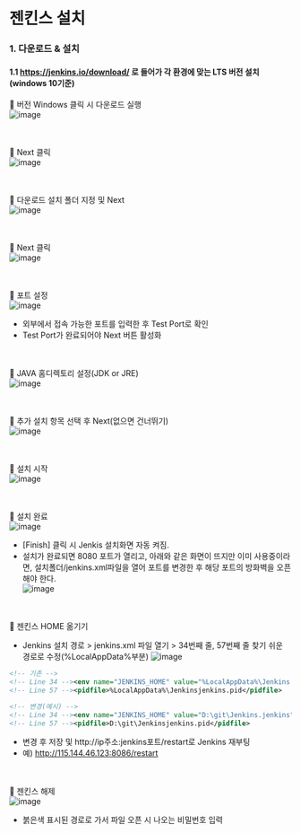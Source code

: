 # 젠킨스 설치

### 1. 다운로드 & 설치
#### 1.1 https://jenkins.io/download/ 로 들어가 각 환경에 맞는 LTS 버전 설치 (windows 10기준)

🔽 버전 Windows  클릭 시 다운로드 실행<br/>
![image](https://user-images.githubusercontent.com/54934681/107335897-d5b9ef00-6afb-11eb-9cfa-904a638e7178.png)

<br/><br/>
🔽 Next 클릭<br/>
![image](https://user-images.githubusercontent.com/54934681/107336186-27fb1000-6afc-11eb-8a38-a95d17f33bf0.png)

<br/><br/>
🔽 다운로드 설치 폴더 지정 및 Next<br/>
![image](https://user-images.githubusercontent.com/54934681/107336346-54af2780-6afc-11eb-853e-1b356aca7b66.png)

<br/><br/>
🔽 Next 클릭<br/>
![image](https://user-images.githubusercontent.com/54934681/107336444-70b2c900-6afc-11eb-96f9-a7c4dfb1c4e6.png)

<br/><br/>
🔽 포트 설정<br/>
![image](https://user-images.githubusercontent.com/54934681/107336519-8aeca700-6afc-11eb-9f10-3f48aaa6b2b1.png)
* 외부에서 접속 가능한 포트를 입력한 후 Test Port로 확인
* Test Port가 완료되어야 Next 버튼 활성화

<br/><br/>
🔽 JAVA 홈디렉토리 설정(JDK or JRE)<br/>
![image](https://user-images.githubusercontent.com/54934681/107336725-cdae7f00-6afc-11eb-9a2b-fe6315a94578.png)

<br/><br/>
🔽 추가 설치 항목 선택 후 Next(없으면 건너뛰기)<br/>
![image](https://user-images.githubusercontent.com/54934681/107336786-e323a900-6afc-11eb-97c0-a090bbbc1e8a.png)

<br/><br/>
🔽 설치 시작<br/>
![image](https://user-images.githubusercontent.com/54934681/107336957-16663800-6afd-11eb-98a9-d2f84f002ee7.png)

<br/><br/>
🔽 설치 완료<br/>
![image](https://user-images.githubusercontent.com/54934681/107336957-16663800-6afd-11eb-98a9-d2f84f002ee7.png)
* [Finish] 클릭 시 Jenkis 설치화면 자동 켜짐.
* 설치가 완료되면 8080 포트가 열리고, 아래와 같은 화면이 뜨지만 이미 사용중이라면, 설치폴더/jenkins.xml파일을 열어 포트를 변경한 후 해당 포트의 방화벽을 오픈해야 한다.<br/>
![image](https://user-images.githubusercontent.com/54934681/107337192-5d542d80-6afd-11eb-82e0-a7f9c281c58e.png)


<br/><br/>
🔽 젠킨스 HOME 옮기기<br/>
* Jenkins 설치 경로 > jenkins.xml 파일 열기 > 34번째 줄, 57번째 줄 찾기 쉬운 경로로 수정(%LocalAppData%부분)
![image](https://user-images.githubusercontent.com/54934681/107337772-20d50180-6afe-11eb-9f05-cb97af0ee639.png)

```xml
<!-- 기존 -->
<!-- Line 34 --><env name="JENKINS_HOME" value="%LocalAppData%\Jenkins.jenkins"/>  
<!-- Line 57 --><pidfile>%LocalAppData%\Jenkinsjenkins.pid</pidfile>

<!-- 변경(예시) -->
<!-- Line 34 --><env name="JENKINS_HOME" value="D:\git\Jenkins.jenkins"/>
<!-- Line 57 --><pidfile>D:\git\Jenkinsjenkins.pid</pidfile>
```

* 변경 후 저장 및 http://ip주소:jenkins포트/restart로 Jenkins 재부팅
* 예) http://115.144.46.123:8086/restart


<br/><br/>
🔽 젠킨스 해제<br/>
![image](https://user-images.githubusercontent.com/54934681/107338718-3860ba00-6aff-11eb-9ccf-a3bea4cbb908.png)
* 붉은색 표시된 경로로 가서 파일 오픈 시 나오는 비밀번호 입력

